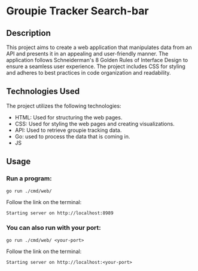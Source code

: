 # Groupie Tracker Search-bar

## Description

This project aims to create a web application that manipulates data from an API and presents it in an appealing and user-friendly manner. The application follows Schneiderman's 8 Golden Rules of Interface Design to ensure a seamless user experience. The project includes CSS for styling and adheres to best practices in code organization and readability.

## Technologies Used

The project utilizes the following technologies:

- HTML: Used for structuring the web pages.
- CSS: Used for styling the web pages and creating visualizations.
- API: Used to retrieve groupie tracking data.
- Go: used to process the data that is coming in.
- JS

## Usage

### Run a program:

```
go run ./cmd/web/ 
```

Follow the link on the terminal:

```
Starting server on http://localhost:8989
```

### You can also run with your port:

```
go run ./cmd/web/ <your-port>
```

Follow the link on the terminal:

```
Starting server on http://localhost:<your-port>
```